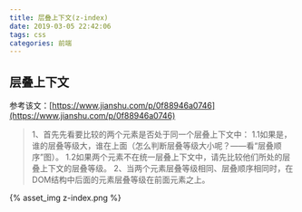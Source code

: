 ```yaml
---
title: 层叠上下文(z-index)
date: 2019-03-05 22:42:06
tags: css
categories: 前端
---
```

## 层叠上下文

参考该文：[https://www.jianshu.com/p/0f88946a0746](https://www.jianshu.com/p/0f88946a0746)
<!-- more -->
> 1、首先先看要比较的两个元素是否处于同一个层叠上下文中：
>        1.1如果是，谁的层叠等级大，谁在上面（怎么判断层叠等级大小呢？——看“层叠顺序”图）。
>        1.2如果两个元素不在统一层叠上下文中，请先比较他们所处的层叠上下文的层叠等级。
>  2、当两个元素层叠等级相同、层叠顺序相同时，在DOM结构中后面的元素层叠等级在前面元素之上。

{% asset_img z-index.png %}

